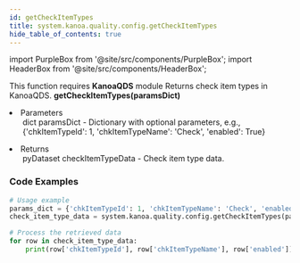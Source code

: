 ```yaml
---
id: getCheckItemTypes
title: system.kanoa.quality.config.getCheckItemTypes
hide_table_of_contents: true
---
```


import PurpleBox from '@site/src/components/PurpleBox';
import HeaderBox from '@site/src/components/HeaderBox';

<PurpleBox>This function requires <b>KanoaQDS</b> module</PurpleBox>
<HeaderBox header="Description">Returns check item types in KanoaQDS.</HeaderBox>
<HeaderBox header="Syntax">
    <b>getCheckItemTypes(paramsDict)</b>
    <li> Parameters <br />
        <ul>dict paramsDict - Dictionary with optional parameters, e.g., &#123;'chkItemTypeId': 1, 'chkItemTypeName': 'Check', 'enabled': True}</ul>
    </li>
    <li> Returns <br />
        <ul>pyDataset checkItemTypeData - Check item type data.</ul>
    </li>
</HeaderBox>

### Code Examples
```python
# Usage example
params_dict = {'chkItemTypeId': 1, 'chkItemTypeName': 'Check', 'enabled': True}
check_item_type_data = system.kanoa.quality.config.getCheckItemTypes(paramsDict=params_dict)

# Process the retrieved data
for row in check_item_type_data:
    print(row['chkItemTypeId'], row['chkItemTypeName'], row['enabled'])

